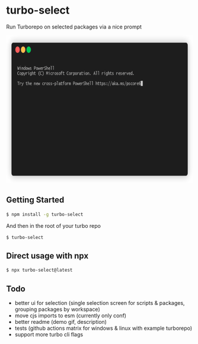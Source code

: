 # turbo-select

Run Turborepo on selected packages via a nice prompt

<p align="center"><img height="400" src="/assets/terminal-demo.gif?raw=true"/></p>

## Getting Started

```bash
$ npm install -g turbo-select
```

And then in the root of your turbo repo

```bash
$ turbo-select
```

## Direct usage with npx
```bash
$ npx turbo-select@latest
```


## Todo
- better ui for selection (single selection screen for scripts & packages, grouping packages by workspace)
- move cjs imports to esm (currently only conf)
- better readme (demo gif, description)
- tests (github actions matrix for windows & linux with example turborepo)
- support more turbo cli flags
